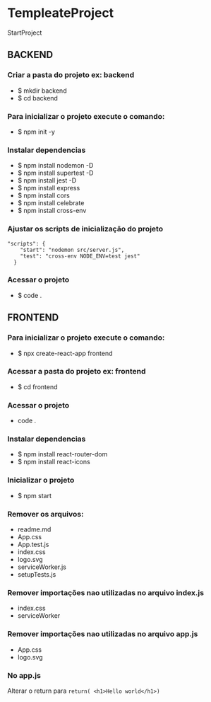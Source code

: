 # TempleateProject
StartProject

## BACKEND

### Criar a pasta do projeto ex: backend

- $ mkdir backend
- $ cd backend

### Para inicializar o projeto execute o comando:

- $ npm init -y

### Instalar dependencias

- $ npm install nodemon -D
- $ npm install supertest -D
- $ npm install jest -D
- $ npm install express
- $ npm install cors
- $ npm install celebrate
- $ npm install cross-env

### Ajustar os scripts de inicialização do projeto

    "scripts": {
        "start": "nodemon src/server.js",
        "test": "cross-env NODE_ENV=test jest"
      }

### Acessar o projeto

- $ code .

## FRONTEND

### Para inicializar o projeto execute o comando:

- $ npx create-react-app frontend

### Acessar a pasta do projeto ex: frontend

- $ cd frontend

### Acessar o projeto

- code .


### Instalar dependencias

- $ npm install react-router-dom
- $ npm install react-icons

### Inicializar o projeto

- $ npm start

### Remover os arquivos:

-  readme.md
-  App.css
-  App.test.js
-  index.css
-  logo.svg
-  serviceWorker.js
-  setupTests.js

### Remover importações nao utilizadas no arquivo index.js

-  index.css
-  serviceWorker
 
 
### Remover importações nao utilizadas no arquivo app.js
 
-  App.css
-  logo.svg

### No app.js
Alterar o return para  ```return( <h1>Hello world</h1>)```
 
